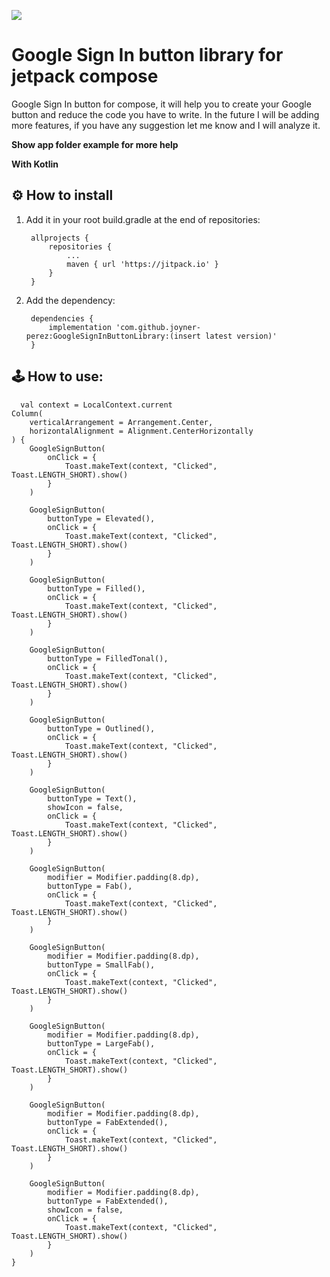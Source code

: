 [![](https://jitpack.io/v/joyner-perez/GoogleSignInButtonLibrary.svg)](https://jitpack.io/#joyner-perez/GoogleSignInButtonLibrary)
# Google Sign In button library for jetpack compose

Google Sign In button for compose, it will help you to create your Google button and reduce the code you have to write.
In the future I will be adding more features, if you have any suggestion let me know and I will analyze it.

**Show app folder example for more help**

**With Kotlin**

⚙️ How to install
--
1. Add it in your root build.gradle at the end of repositories:

		allprojects {
			repositories {
				...
				maven { url 'https://jitpack.io' }
			}
		}

2. Add the dependency:

		dependencies {
			implementation 'com.github.joyner-perez:GoogleSignInButtonLibrary:(insert latest version)'
		}

🕹 How to use:
--
      val context = LocalContext.current
    Column(
        verticalArrangement = Arrangement.Center,
        horizontalAlignment = Alignment.CenterHorizontally
    ) {
        GoogleSignButton(
            onClick = {
                Toast.makeText(context, "Clicked", Toast.LENGTH_SHORT).show()
            }
        )

        GoogleSignButton(
            buttonType = Elevated(),
            onClick = {
                Toast.makeText(context, "Clicked", Toast.LENGTH_SHORT).show()
            }
        )

        GoogleSignButton(
            buttonType = Filled(),
            onClick = {
                Toast.makeText(context, "Clicked", Toast.LENGTH_SHORT).show()
            }
        )

        GoogleSignButton(
            buttonType = FilledTonal(),
            onClick = {
                Toast.makeText(context, "Clicked", Toast.LENGTH_SHORT).show()
            }
        )

        GoogleSignButton(
            buttonType = Outlined(),
            onClick = {
                Toast.makeText(context, "Clicked", Toast.LENGTH_SHORT).show()
            }
        )

        GoogleSignButton(
            buttonType = Text(),
            showIcon = false,
            onClick = {
                Toast.makeText(context, "Clicked", Toast.LENGTH_SHORT).show()
            }
        )

        GoogleSignButton(
            modifier = Modifier.padding(8.dp),
            buttonType = Fab(),
            onClick = {
                Toast.makeText(context, "Clicked", Toast.LENGTH_SHORT).show()
            }
        )

        GoogleSignButton(
            modifier = Modifier.padding(8.dp),
            buttonType = SmallFab(),
            onClick = {
                Toast.makeText(context, "Clicked", Toast.LENGTH_SHORT).show()
            }
        )

        GoogleSignButton(
            modifier = Modifier.padding(8.dp),
            buttonType = LargeFab(),
            onClick = {
                Toast.makeText(context, "Clicked", Toast.LENGTH_SHORT).show()
            }
        )

        GoogleSignButton(
            modifier = Modifier.padding(8.dp),
            buttonType = FabExtended(),
            onClick = {
                Toast.makeText(context, "Clicked", Toast.LENGTH_SHORT).show()
            }
        )

        GoogleSignButton(
            modifier = Modifier.padding(8.dp),
            buttonType = FabExtended(),
            showIcon = false,
            onClick = {
                Toast.makeText(context, "Clicked", Toast.LENGTH_SHORT).show()
            }
        )
    }
